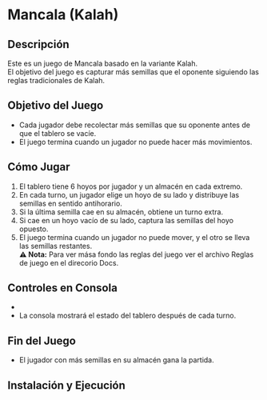 # Mancala (Kalah) 

## Descripción  
Este es un juego de Mancala basado en la variante Kalah.  
El objetivo del juego es capturar más semillas que el oponente siguiendo las reglas tradicionales de Kalah.

## Objetivo del Juego  
- Cada jugador debe recolectar más semillas que su oponente antes de que el tablero se vacíe.  
- El juego termina cuando un jugador no puede hacer más movimientos.  

## Cómo Jugar  
1. El tablero tiene 6 hoyos por jugador y un almacén en cada extremo.  
2. En cada turno, un jugador elige un hoyo de su lado y distribuye las semillas en sentido antihorario.  
3. Si la última semilla cae en su almacén, obtiene un turno extra.  
4. Si cae en un hoyo vacío de su lado, captura las semillas del hoyo opuesto.  
5. El juego termina cuando un jugador no puede mover, y el otro se lleva las semillas restantes.  
**⚠ Nota:** Para ver mása fondo las reglas del juego ver el archivo Reglas de juego en el direcorio Docs.

## Controles en Consola  
-  
- La consola mostrará el estado del tablero después de cada turno.  

## Fin del Juego  
- El jugador con más semillas en su almacén gana la partida.  

## Instalación y Ejecución  
